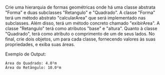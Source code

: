 Crie uma hierarquia de formas geométricas onde há uma classe abstrata "Forma" e duas subclasses "Retangulo" e "Quadrado". A classe "Forma" terá um método abstrato "calcularArea" que será implementado nas subclasses. Além disso, terá um método concreto chamado "exibirArea". A classe "Retangulo" terá como atributos "base" e "altura". Quanto à classe "Quadrado", terá como atributo o comprimento de um de seus lados. No final, crie dois objetos, um para cada classe, fornecendo valores às suas propriedades, e exiba suas áreas.

Exemplo de Output:
~~~
Área do Quadrado: 4.0²m
Área do Retãngulo: 10.0²m
~~~